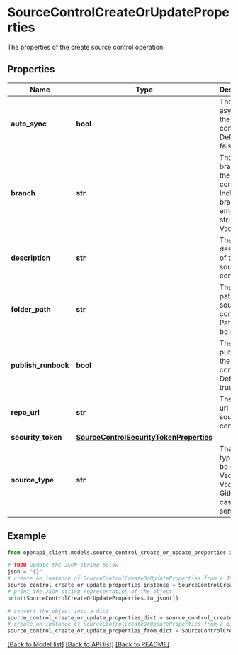 # SourceControlCreateOrUpdateProperties

The properties of the create source control operation.

## Properties

Name | Type | Description | Notes
------------ | ------------- | ------------- | -------------
**auto_sync** | **bool** | The auto async of the source control. Default is false. | [optional] 
**branch** | **str** | The repo branch of the source control. Include branch as empty string for VsoTfvc. | [optional] 
**description** | **str** | The user description of the source control. | [optional] 
**folder_path** | **str** | The folder path of the source control. Path must be relative. | [optional] 
**publish_runbook** | **bool** | The auto publish of the source control. Default is true. | [optional] 
**repo_url** | **str** | The repo url of the source control. | [optional] 
**security_token** | [**SourceControlSecurityTokenProperties**](SourceControlSecurityTokenProperties.md) |  | [optional] 
**source_type** | **str** | The source type. Must be one of VsoGit, VsoTfvc, GitHub, case sensitive. | [optional] 

## Example

```python
from openapi_client.models.source_control_create_or_update_properties import SourceControlCreateOrUpdateProperties

# TODO update the JSON string below
json = "{}"
# create an instance of SourceControlCreateOrUpdateProperties from a JSON string
source_control_create_or_update_properties_instance = SourceControlCreateOrUpdateProperties.from_json(json)
# print the JSON string representation of the object
print(SourceControlCreateOrUpdateProperties.to_json())

# convert the object into a dict
source_control_create_or_update_properties_dict = source_control_create_or_update_properties_instance.to_dict()
# create an instance of SourceControlCreateOrUpdateProperties from a dict
source_control_create_or_update_properties_from_dict = SourceControlCreateOrUpdateProperties.from_dict(source_control_create_or_update_properties_dict)
```
[[Back to Model list]](../README.md#documentation-for-models) [[Back to API list]](../README.md#documentation-for-api-endpoints) [[Back to README]](../README.md)


